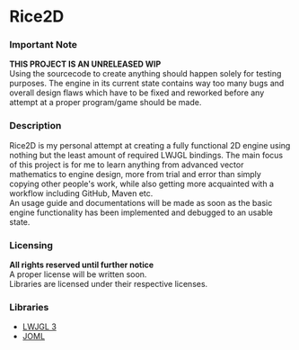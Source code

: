 # Rice2D
### Important Note
**THIS PROJECT IS AN UNRELEASED WIP**  
Using the sourcecode to create anything should happen solely for testing purposes. The engine in its current state contains way too
many bugs and overall design flaws which have to be fixed and reworked before any attempt at a proper program/game should be made.

### Description
Rice2D is my personal attempt at creating a fully functional 2D engine using nothing but the least amount of required LWJGL
bindings. The main focus of this project is for me to learn anything from advanced vector mathematics to engine design, more from
trial and error than simply copying other people's work, while also getting more acquainted with a workflow including GitHub, 
Maven etc.  
An usage guide and documentations will be made as soon as the basic engine functionality has been implemented and debugged to an
usable state.

### Licensing
**All rights reserved until further notice**  
A proper license will be written soon.  
Libraries are licensed under their respective licenses.

### Libraries
- [LWJGL 3](https://www.lwjgl.org/)
- [JOML](https://github.com/JOML-CI/JOML)
